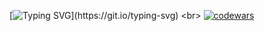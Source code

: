 [![Typing SVG](https://readme-typing-svg.herokuapp.com?font=&size=15&duration=3000&pause=1000&color=36BCF7FF&width=435&lines=(%E2%94%9B%E0%B2%A0_%E0%B2%A0)%E2%94%9B%E5%BD%A1%E2%94%BB%E2%94%81%E2%94%BB+Uncaught+TypeError%3A...)](https://git.io/typing-svg) <br>
[![codewars](https://www.codewars.com/users/juneunjun/badges/small)](https://www.codewars.com/users/juneunjun)

